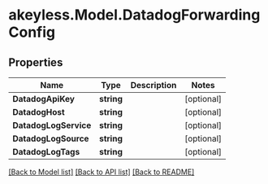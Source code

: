 # akeyless.Model.DatadogForwardingConfig
## Properties

Name | Type | Description | Notes
------------ | ------------- | ------------- | -------------
**DatadogApiKey** | **string** |  | [optional] 
**DatadogHost** | **string** |  | [optional] 
**DatadogLogService** | **string** |  | [optional] 
**DatadogLogSource** | **string** |  | [optional] 
**DatadogLogTags** | **string** |  | [optional] 

[[Back to Model list]](../README.md#documentation-for-models) [[Back to API list]](../README.md#documentation-for-api-endpoints) [[Back to README]](../README.md)

